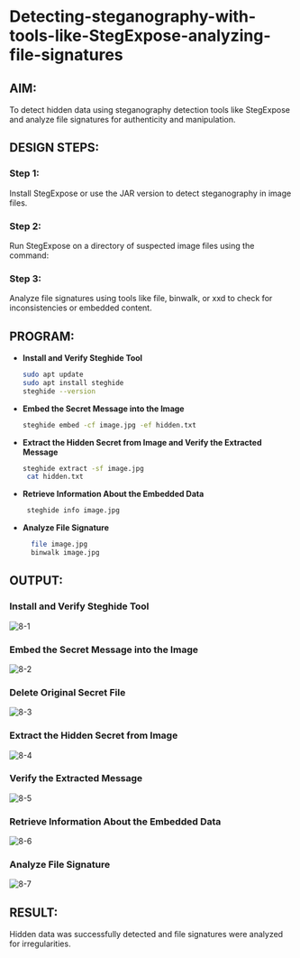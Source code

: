# Detecting-steganography-with-tools-like-StegExpose-analyzing-file-signatures
## AIM:
To detect hidden data using steganography detection tools like StegExpose and analyze file signatures for authenticity and manipulation.

## DESIGN STEPS:
### Step 1:
Install StegExpose or use the JAR version to detect steganography in image files.

### Step 2:
Run StegExpose on a directory of suspected image files using the command:

### Step 3:
Analyze file signatures using tools like file, binwalk, or xxd to check for inconsistencies or embedded content.

## PROGRAM:
- **Install and Verify Steghide Tool**
  ```bash
  sudo apt update
  sudo apt install steghide
  steghide --version 
  ```
- **Embed the Secret Message into the Image** 
  ```bash
  steghide embed -cf image.jpg -ef hidden.txt
  ```

- **Extract the Hidden Secret from Image and Verify the Extracted Message**
  ```bash
  steghide extract -sf image.jpg
   cat hidden.txt
  ```

- **Retrieve Information About the Embedded Data**
  ```bash
   steghide info image.jpg
  ```

- **Analyze File Signature**
  ```bash
    file image.jpg
    binwalk image.jpg
  ```
 
## OUTPUT:
### Install and Verify Steghide Tool
![8-1](https://github.com/user-attachments/assets/9e5f495e-1898-4ed1-b030-62736f361243)

### Embed the Secret Message into the Image
![8-2](https://github.com/user-attachments/assets/86360677-7e06-452e-8480-1b7cb8695433)

### Delete Original Secret File
![8-3](https://github.com/user-attachments/assets/8d95f990-3b3c-4b79-a821-63228c448006)

###  Extract the Hidden Secret from Image
![8-4](https://github.com/user-attachments/assets/8d871fa9-60a6-410b-aa17-241600c49d3e)

### Verify the Extracted Message
![8-5](https://github.com/user-attachments/assets/844d31e9-fb56-4676-9d29-658ea7ec7a98)

### Retrieve Information About the Embedded Data
![8-6](https://github.com/user-attachments/assets/45225e67-d6db-4fae-897e-ce26187d3609)

### Analyze File Signature
![8-7](https://github.com/user-attachments/assets/85236ce3-9a25-4d94-aba7-0366285ce2e1)

## RESULT:
Hidden data was successfully detected and file signatures were analyzed for irregularities.
